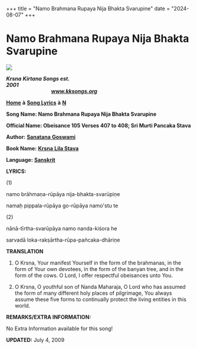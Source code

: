 +++
title = "Namo Brahmana Rupaya Nija Bhakta Svarupine"
date = "2024-08-07"
+++

# Namo Brahmana Rupaya Nija Bhakta Svarupine
**[![](http://kksongs.org/image_files/image002.jpg)](http://kksongs.org/)**

**_Krsna_** **_Kirtana Songs est. 2001_**                                                                                                                                                      **_www.kksongs.org_**

**[Home](http://kksongs.org/)** **à** **[Song Lyrics](http://kksongs.org/lyrics.html)** **à** **[N](http://kksongs.org/songs/song_n.html)**

**Song Name: Namo Brahmana Rupaya Nija Bhakta Svarupine**

**Official Name: Obeisance 105 Verses 407 to 408; Sri Murti Pancaka Stava**

**Author:** [**Sanatana** **Goswami**](http://kksongs.org/authors/list/sanatana_g.html)

**Book Name:** [**Krsna** **Lila Stava**](http://kksongs.org/authors/krsnalilastava.html)

**Language:** [**Sanskrit**](http://kksongs.org/language/list/sanskrit.html)

**LYRICS:**

(1)

namo brāhmaṇa-rūpāya nija-bhakta-svarūpiṇe

namaḥ pippala-rūpāya go-rūpāya namo'stu te

(2)

nānā-tīrtha-svarūpāya namo nanda-kiśora he

sarvadā loka-rakṣārtha-rūpa-pañcaka-dhāriṇe

**TRANSLATION**

1) O Krsna, Your manifest Yourself in the form of the brahmanas, in the form of Your own devotees, in the form of the banyan tree, and in the form of the cows. O Lord, I offer respectful obeisances unto You.

2) O Krsna, O youthful son of Nanda Maharaja, O Lord who has assumed the form of many different holy places of pilgrimage, You always assume these five forms to continually protect the living entities in this world.

**REMARKS/EXTRA INFORMATION:**

No Extra Information available for this song!

**UPDATED:** July 4, 2009